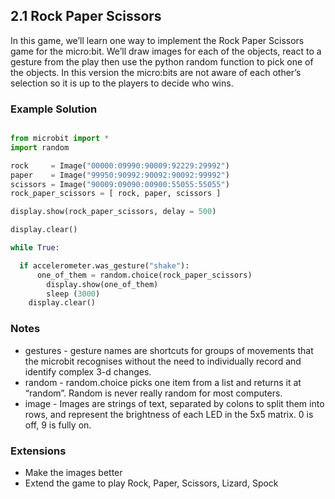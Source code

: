 ## 2.1 Rock Paper Scissors 

In this game, we’ll learn one way to implement the Rock Paper Scissors game for the micro:bit. We’ll 
draw images for each of the objects, react to a gesture from the play then use the python random 
function to pick one of the objects. In this version the micro:bits are not aware of each other’s 
selection so it is up to the players to decide who wins.

### Example Solution


```python

from microbit import *
import random

rock     = Image("00000:09990:90009:92229:29992")
paper    = Image("99950:90992:90092:90092:99992")
scissors = Image("90009:09090:00900:55055:55055")
rock_paper_scissors = [ rock, paper, scissors ]

display.show(rock_paper_scissors, delay = 500)

display.clear()

while True:

  if accelerometer.was_gesture("shake"):   
	  one_of_them = random.choice(rock_paper_scissors)
		display.show(one_of_them)
		sleep (3000)
    display.clear()

```

### Notes

* gestures - gesture names are shortcuts for groups of movements that the microbit recognises without the need to individually record and identify complex 3-d changes. 
* random - random.choice picks one item from a list and returns it at “random”. Random is never really random for most computers. 
* image - Images are strings of text, separated by colons to split them into rows, and represent the brightness of each LED in the 5x5 matrix. 0 is off, 9 is fully on.


### Extensions 

* Make the images better
* Extend the game to play Rock, Paper, Scissors, Lizard, Spock

